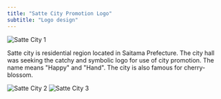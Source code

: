 ```yaml
---
title: "Satte City Promotion Logo"
subtitle: "Logo design"
---
```



![Satte City 1](/images/satte_city_01.jpg)

Satte city is residential region located in Saitama Prefecture. The city hall
was seeking the catchy and symbolic logo for use of city promotion. The name
means "Happy" and "Hand". The city is also famous for cherry-blossom.

![Satte City 2](/images/satte_city_02.jpg)
![Satte City 3](/images/satte_city_03.jpg)
